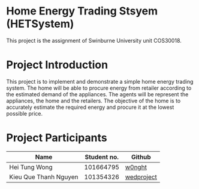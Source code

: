 # Home Energy Trading Stsyem (HETSystem)
This project is the assignment of Swinburne University unit COS30018.

# Project Introduction
This project is to implement and demonstrate a simple home energy trading system. 
The home will be able to procure energy from retailer according to the estimated demand of the appliances. 
The agents will be represent the appliances, the home and the retailers.
The objective of the home is to accurately estimate the required energy and procure it at the lowest possible price.

# Project Participants
| Name                  | Student no.    |                     Github                   |
| --------------------- | -------------- |----------------------------------------------|
| Hei Tung Wong         |    101664795   | [w0nght](https://github.com/w0nght)          |
| Kieu Que Thanh Nguyen |    101354326   | [wedproject](https://github.com/wedproject)  |

